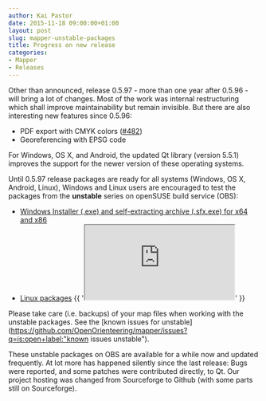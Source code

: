 ```yaml
---
author: Kai Pastor
date: 2015-11-18 09:00:00+01:00
layout: post
slug: mapper-unstable-packages
title: Progress on new release
categories:
- Mapper
- Releases
---
```


Other than announced, release 0.5.97 - more than one year after 0.5.96 - will bring a lot of changes. Most of the work was internal restructuring which shall improve maintainability but remain invisible. But there are also interesting new features since 0.5.96:

 - PDF export with CMYK colors ([#482](https://github.com/OpenOrienteering/mapper/issues/482))
 - Georeferencing with EPSG code

For Windows, OS X, and Android, the updated Qt library (version 5.5.1) improves the support for the newer version of these operating systems.

Until 0.5.97 release packages are ready for all systems (Windows, OS X, Android, Linux), Windows and Linux users are encouraged to test the packages from the **unstable** series on openSUSE build service (OBS):

 - [Windows Installer (.exe) and self-extracting archive (.sfx.exe) for x64 and x86](http://download.opensuse.org/repositories/home:/dg0yt/Windows/)
 - [Linux packages](https://software.opensuse.org/download.html?project=home%3Adg0yt&package=openorienteering-mapper-unstable)
   {{ '<iframe src="http://software.opensuse.org/download/package.iframe?project=home:dg0yt&package=openorienteering-mapper-unstable"></iframe>' }}

Please take care (i.e. backups) of your map files when working with the unstable packages.
See the [known issues for unstable](https://github.com/OpenOrienteering/mapper/issues?q=is:open+label:"known issues unstable").

These unstable packages on OBS are available for a while now and updated frequently. At lot more has happened silently since the last release: Bugs were reported, and some patches were contributed directly, to Qt. Our project hosting was changed from Sourceforge to Github (with some parts still on Sourceforge).
